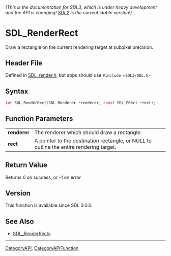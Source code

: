 ###### (This is the documentation for SDL3, which is under heavy development and the API is changing! [SDL2](https://wiki.libsdl.org/SDL2/) is the current stable version!)
# SDL_RenderRect

Draw a rectangle on the current rendering target at subpixel precision.

## Header File

Defined in [SDL_render.h](https://github.com/libsdl-org/SDL/blob/main/include/SDL3/SDL_render.h), but apps should use `#include <SDL3/SDL.h>`

## Syntax

```c
int SDL_RenderRect(SDL_Renderer *renderer, const SDL_FRect *rect);

```

## Function Parameters

|                  |                                                                                         |
| ---------------- | --------------------------------------------------------------------------------------- |
| **renderer**     | The renderer which should draw a rectangle.                                             |
| **rect**         | A pointer to the destination rectangle, or NULL to outline the entire rendering target. |

## Return Value

Returns 0 on success, or -1 on error

## Version

This function is available since SDL 3.0.0.

## See Also

* [SDL_RenderRects](SDL_RenderRects)

----
[CategoryAPI](CategoryAPI), [CategoryAPIFunction](CategoryAPIFunction)

